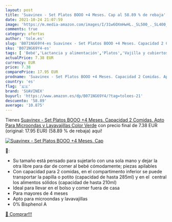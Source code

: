 ```yaml
---
layout: post
title: 'Suavinex - Set Platos BOOO +4 Meses. Cap al 58.89 % de rebaja'
date: 2021-10-24 21:07:59
image: 'https://m.media-amazon.com/images/I/31w6OXmHwHL._SL500_._SL400_.jpg'
comments: true
category: ofertas
author: 'tole.es'
slug: 'B071NG69Y4-es Suavinex - Set Platos BOOO +4 Meses. Capacidad 2 Comidas....'
sku: 'B071NG69Y4-es'
tags: [ 'Bebé','Lactancia y alimentación','Platos','Vajilla y cubiertos','suavinex', ]
actualPrice: 7.38 EUR
currency: EUR
price: 7.38
comparePrice: 17.95 EUR
prodname: 'Suavinex - Set Platos BOOO +4 Meses. Capacidad 2 Comidas. Apto Para Microondas y Lavavajillas  Color Verde'
country: 'es'
flag: '🇪🇸'
brand: 'SUAVINEX'
buyurl: 'https://www.amazon.es/dp/B071NG69Y4/?tag=tolees-21'
descuento: '58.89'
average: '10.875'
---
```


Tienes [Suavinex - Set Platos BOOO +4 Meses. Capacidad 2 Comidas. Apto Para Microondas y Lavavajillas  Color Verde](https://www.amazon.es/dp/B071NG69Y4/?tag=tolees-21) con precio final de  7.38 EUR (original: 17.95 EUR) (58.89 %  de rebaja) aqui!

[![Suavinex - Set Platos BOOO +4 Meses. Cap](https://m.media-amazon.com/images/I/31w6OXmHwHL._SL500_._SL400_.jpg)](https://www.amazon.es/dp/B071NG69Y4/?tag=tolees-21)

🔎:

- Su tamaño está pensado para sujetarlo con una sola mano y dejar la otra libre para dar de comer al bebé cómodamente; piezas apilables
- Con capacidad para 2 comidas, en el compartimento inferior se puede transportar la papilla o potito (capacidad de hasta 285ml) y en el  central los alimentos sólidos (capacidad de hasta 210ml)
- Ideal para llevar en el bolso y comer fuera de casa
- Para mayores de 4 meses
- Apto para microondas y lavavajillas
- 0% Bisphenol A

[🛒 Comprar!!!](https://www.amazon.es/dp/B071NG69Y4/?tag=tolees-21)
